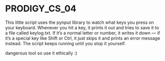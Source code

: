 # PRODIGY_CS_04
This little script uses the pynput library to watch what keys you press on your keyboard. 
Whenever you hit a key, it prints it out and tries to save it to a file called keylog.txt.
If it’s a normal letter or number, it writes it down — if it’s a special key like Shift or Ctrl, it just skips it and prints an error message instead. 
The script keeps running until you stop it yourself. 

dangerous tool so use it ethically :)
